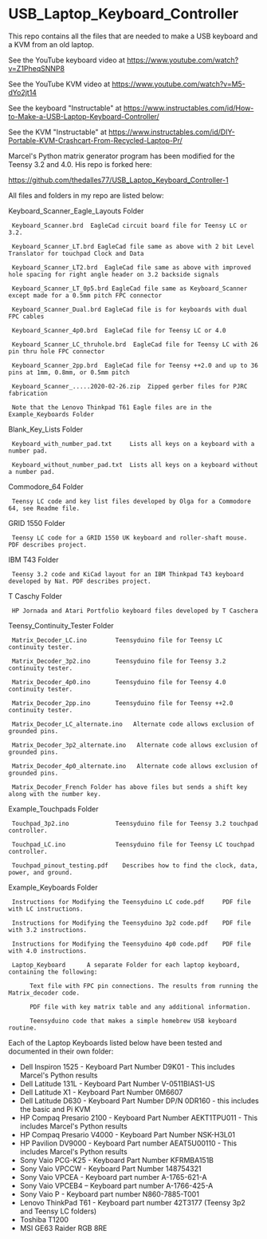 # USB_Laptop_Keyboard_Controller
 This repo contains all the files that are needed to make a USB keyboard and a KVM from an old laptop.

 See the YouTube keyboard video at https://www.youtube.com/watch?v=Z1PheqSNNP8
 
 See the YouTube KVM video at https://www.youtube.com/watch?v=M5-dYo2jt14
 
 See the keyboard "Instructable" at https://www.instructables.com/id/How-to-Make-a-USB-Laptop-Keyboard-Controller/

 See the KVM "Instructable" at https://www.instructables.com/id/DIY-Portable-KVM-Crashcart-From-Recycled-Laptop-Pr/
 
 Marcel's Python matrix generator program has been modified for the Teensy 3.2 and 4.0. His repo is forked here:
 
 https://github.com/thedalles77/USB_Laptop_Keyboard_Controller-1
 
 All files and folders in my repo are listed below:
 
 Keyboard_Scanner_Eagle_Layouts Folder
 
     Keyboard_Scanner.brd  EagleCad circuit board file for Teensy LC or 3.2. 
 
     Keyboard_Scanner_LT.brd EagleCad file same as above with 2 bit Level Translator for touchpad Clock and Data
     
     Keyboard_Scanner_LT2.brd  EagleCad file same as above with improved hole spacing for right angle header on 3.2 backside signals
 
     Keyboard_Scanner_LT_0p5.brd EagleCad file same as Keyboard_Scanner except made for a 0.5mm pitch FPC connector
 
     Keyboard_Scanner_Dual.brd EagleCad file is for keyboards with dual FPC cables
 
     Keyboard_Scanner_4p0.brd  EagleCad file for Teensy LC or 4.0
     
     Keyboard_Scanner_LC_thruhole.brd  EagleCad file for Teensy LC with 26 pin thru hole FPC connector
     
     Keyboard_Scanner_2pp.brd  EagleCad file for Teensy ++2.0 and up to 36 pins at 1mm, 0.8mm, or 0.5mm pitch
 
     Keyboard_Scanner_.....2020-02-26.zip  Zipped gerber files for PJRC fabrication
     
     Note that the Lenovo Thinkpad T61 Eagle files are in the Example_Keyboards Folder
     
 Blank_Key_Lists Folder
 
     Keyboard_with_number_pad.txt     Lists all keys on a keyboard with a number pad. 
     
     Keyboard_without_number_pad.txt  Lists all keys on a keyboard without a number pad. 
     
 Commodore_64 Folder
 
     Teensy LC code and key list files developed by Olga for a Commodore 64, see Readme file.  
 
 GRID 1550 Folder
 
     Teensy LC code for a GRID 1550 UK keyboard and roller-shaft mouse. PDF describes project.

IBM T43 Folder

     Teensy 3.2 code and KiCad layout for an IBM Thinkpad T43 keyboard developed by Nat. PDF describes project.
     
 T Caschy Folder
 
     HP Jornada and Atari Portfolio keyboard files developed by T Caschera
     
 Teensy_Continuity_Tester Folder
 
     Matrix_Decoder_LC.ino        Teensyduino file for Teensy LC continuity tester. 
     
     Matrix_Decoder_3p2.ino       Teensyduino file for Teensy 3.2 continuity tester.  
     
     Matrix_Decoder_4p0.ino       Teensyduino file for Teensy 4.0 continuity tester.
     
     Matrix_Decoder_2pp.ino       Teensyduino file for Teensy ++2.0 continuity tester.
     
     Matrix_Decoder_LC_alternate.ino   Alternate code allows exclusion of grounded pins. 
     
     Matrix_Decoder_3p2_alternate.ino   Alternate code allows exclusion of grounded pins.  
     
     Matrix_Decoder_4p0_alternate.ino   Alternate code allows exclusion of grounded pins.
     
     Matrix_Decoder_French Folder has above files but sends a shift key along with the number key.
     
 Example_Touchpads Folder
 
     Touchpad_3p2.ino             Teensyduino file for Teensy 3.2 touchpad controller.
     
     Touchpad_LC.ino              Teensyduino file for Teensy LC touchpad controller.
     
     Touchpad_pinout_testing.pdf    Describes how to find the clock, data, power, and ground.
 
 Example_Keyboards Folder
 
     Instructions for Modifying the Teensyduino LC code.pdf     PDF file with LC instructions.   
     
     Instructions for Modifying the Teensyduino 3p2 code.pdf    PDF file with 3.2 instructions.
     
     Instructions for Modifying the Teensyduino 4p0 code.pdf    PDF file with 4.0 instructions.
     
     Laptop_Keyboard      A separate Folder for each laptop keyboard, containing the following:
     
          Text file with FPC pin connections. The results from running the Matrix_decoder code.
          
          PDF file with key matrix table and any additional information. 
          
          Teensyduino code that makes a simple homebrew USB keyboard routine.
          
 Each of the Laptop Keyboards listed below have been tested and documented in their own folder:
*  Dell Inspiron 1525 - Keyboard Part Number D9K01 - This includes Marcel's Python results
*  Dell Latitude 131L - Keyboard Part Number V-0511BIAS1-US
*  Dell Latitude X1 - Keyboard Part Number 0M6607
*  Dell Latitude D630 - Keyboard Part Number DP/N 0DR160 - this includes the basic and Pi KVM
*  HP Compaq Presario 2100 - Keyboard Part Number AEKT1TPU011 - This includes Marcel's Python results
*  HP Compaq Presario V4000 - Keyboard Part Number NSK-H3L01
*  HP Pavilion DV9000 - Keyboard Part number AEAT5U00110 - This includes Marcel's Python results
*  Sony Vaio PCG-K25 - Keyboard Part Number KFRMBA151B
*  Sony Vaio VPCCW - Keyboard Part Number 148754321
*  Sony Vaio VPCEA - Keyboard part number A-1765-621-A
*  Sony Vaio VPCEB4 – Keyboard part number A-1766-425-A
*  Sony Vaio P - Keyboard part number N860-7885-T001
*  Lenovo ThinkPad T61 - Keyboard part number 42T3177 (Teensy 3p2 and Teensy LC folders)
*  Toshiba T1200
*  MSI GE63 Raider RGB 8RE 
